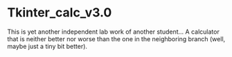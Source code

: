 # Tkinter_calc_v3.0
This is yet another independent lab work of another student... A calculator that is neither better nor worse than the one in the neighboring branch (well, maybe just a tiny bit better).
